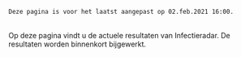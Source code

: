 `Deze pagina is voor het laatst aangepast op 02.feb.2021 16:00.`
  
<br />
Op deze pagina vindt u de actuele resultaten van Infectieradar. De resultaten worden binnenkort bijgewerkt.
